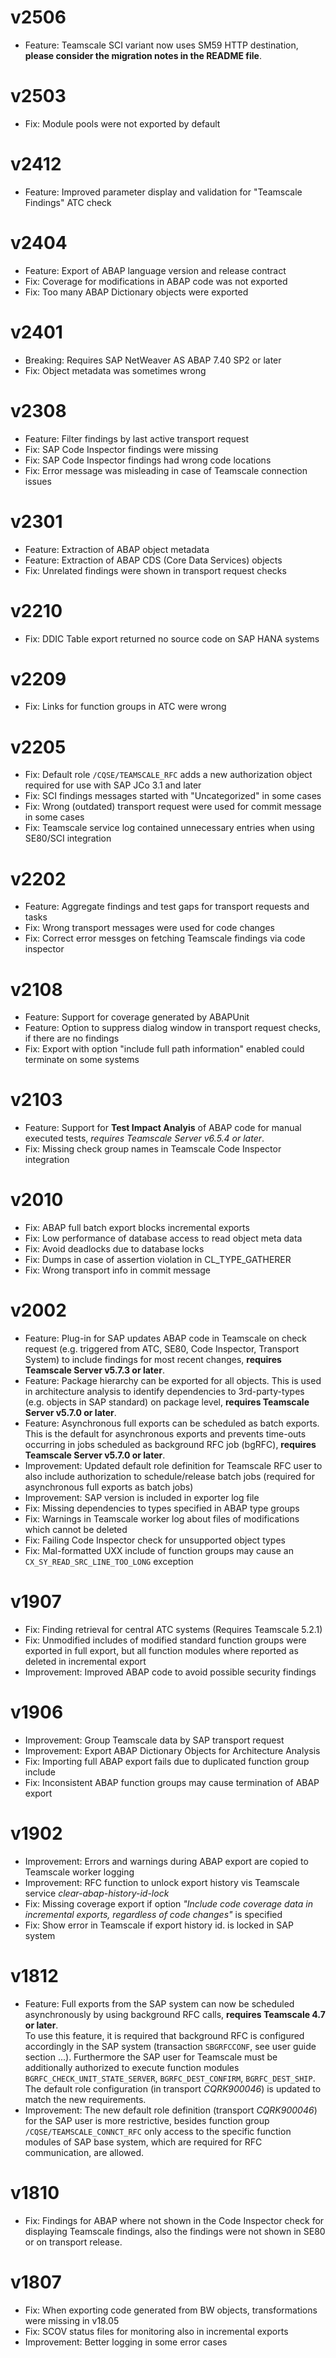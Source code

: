 # v2506
* Feature: Teamscale SCI variant now uses SM59 HTTP destination, **please consider the migration notes in the README file**.

# v2503
* Fix: Module pools were not exported by default

# v2412
* Feature: Improved parameter display and validation for "Teamscale Findings" ATC check

# v2404
* Feature: Export of ABAP language version and release contract
* Fix: Coverage for modifications in ABAP code was not exported
* Fix: Too many ABAP Dictionary objects were exported

# v2401
* Breaking: Requires SAP NetWeaver AS ABAP 7.40 SP2 or later
* Fix: Object metadata was sometimes wrong

# v2308
* Feature: Filter findings by last active transport request
* Fix: SAP Code Inspector findings were missing
* Fix: SAP Code Inspector findings had wrong code locations
* Fix: Error message was misleading in case of Teamscale connection issues

# v2301
* Feature: Extraction of ABAP object metadata
* Feature: Extraction of ABAP CDS (Core Data Services) objects
* Fix: Unrelated findings were shown in transport request checks

# v2210
* Fix: DDIC Table export returned no source code on SAP HANA systems

# v2209
* Fix: Links for function groups in ATC were wrong

# v2205
* Fix: Default role `/CQSE/TEAMSCALE_RFC` adds a new authorization object required for use with SAP JCo 3.1 and later
* Fix: SCI findings messages started with "Uncategorized" in some cases
* Fix: Wrong (outdated) transport request were used for commit message in some cases
* Fix: Teamscale service log contained unnecessary entries when using SE80/SCI integration

# v2202
* Feature: Aggregate findings and test gaps for transport requests and tasks
* Fix: Wrong transport messages were used for code changes
* Fix: Correct error messges on fetching Teamscale findings via code inspector

# v2108
* Feature: Support for coverage generated by ABAPUnit
* Feature: Option to suppress dialog window in transport request checks, if there are no findings
* Fix: Export with option "include full path information" enabled could terminate on some systems

# v2103
* Feature: Support for **Test Impact Analyis** of ABAP code for manual executed tests, *requires Teamscale Server v6.5.4 or later*.
* Fix: Missing check group names in Teamscale Code Inspector integration

# v2010
* Fix: ABAP full batch export blocks incremental exports
* Fix: Low performance of database access to read object meta data
* Fix: Avoid deadlocks due to database locks
* Fix: Dumps in case of assertion violation in CL_TYPE_GATHERER
* Fix: Wrong transport info in commit message

# v2002
* Feature: Plug-in for SAP updates ABAP code in Teamscale on check request (e.g. triggered from ATC, SE80, Code Inspector, Transport System) to include findings for most recent changes, **requires Teamscale Server v5.7.3 or later**.
* Feature: Package hierarchy can be exported for all objects. This is used in architecture analysis to identify dependencies to 3rd-party-types (e.g. objects in SAP standard) on package level, **requires Teamscale Server v5.7.0 or later**.
* Feature: Asynchronous full exports can be scheduled as batch exports. This is the default for asynchronous exports and prevents time-outs occurring in jobs scheduled as background RFC job (bgRFC), **requires Teamscale Server v5.7.0 or later**.
* Improvement: Updated default role definition for Teamscale RFC user to also include authorization to schedule/release batch jobs (required for asynchronous full exports as batch jobs)
* Improvement: SAP version is included in exporter log file
* Fix: Missing dependencies to types specified in ABAP type groups
* Fix: Warnings in Teamscale worker log about files of modifications which cannot be deleted
* Fix: Failing Code Inspector check for unsupported object types 
* Fix: Mal-formatted UXX include of function groups may cause an `CX_SY_READ_SRC_LINE_TOO_LONG` exception

# v1907
* Fix: Finding retrieval for central ATC systems (Requires Teamscale 5.2.1)
* Fix: Unmodified includes of modified standard function groups were exported in full export, but all function modules where reported as deleted in incremental export
* Improvement: Improved ABAP code to avoid possible security findings

# v1906
* Improvement: Group Teamscale data by SAP transport request
* Improvement: Export ABAP Dictionary Objects for Architecture Analysis
* Fix: Importing full ABAP export fails due to duplicated function group include
* Fix: Inconsistent ABAP function groups may cause termination of ABAP export

# v1902
* Improvement: Errors and warnings during ABAP export are copied to Teamscale worker logging 
* Improvement: RFC function to unlock export history vis Teamscale service *clear-abap-history-id-lock*
* Fix: Missing coverage export if option *"Include code coverage data in incremental exports, regardless of code changes"* is specified
* Fix: Show error in Teamscale if export history  id. is locked in SAP system

# v1812
* Feature: Full exports from the SAP system can now be scheduled asynchronously by using background RFC calls, **requires Teamscale 4.7 or later**.  
To use this feature, it is required that background RFC is configured accordingly in the SAP system (transaction `SBGRFCCONF`, see user guide section ...). Furthermore the SAP user for Teamscale must be additionally authorized to execute function modules `BGRFC_CHECK_UNIT_STATE_SERVER`, `BGRFC_DEST_CONFIRM`, `BGRFC_DEST_SHIP`. The default role configuration (in transport *CQRK900046*) is updated to match the new requirements.
* Improvement: The new default role definition (transport *CQRK900046*) for the SAP user is more restrictive, besides function group `/CQSE/TEAMSCALE_CONNCT_RFC` only access to the specific function modules of SAP base system, which are required for RFC communication, are allowed. 

# v1810
* Fix: Findings for ABAP where not shown in the Code Inspector check for displaying Teamscale findings, also the findings were not shown in SE80 or on transport release.

# v1807
* Fix: When exporting code generated from BW objects, transformations were missing in v18.05
* Fix: SCOV status files for monitoring also in incremental exports
* Improvement: Better logging in some error cases
